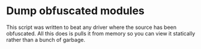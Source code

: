 # Dump obfuscated modules
This script was written to beat any driver where the source has been obfuscated. All this does is pulls it from memory so you can view it statically rather than a bunch of garbage.
